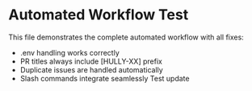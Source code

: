 # Automated Workflow Test

This file demonstrates the complete automated workflow with all fixes:
- .env handling works correctly
- PR titles always include [HULLY-XX] prefix
- Duplicate issues are handled automatically
- Slash commands integrate seamlessly
Test update
